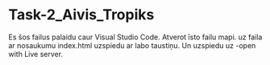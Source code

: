# Task-2_Aivis_Tropiks
Es šos failus palaidu caur Visual Studio Code. Atverot īsto failu mapi. uz faila ar nosaukumu index.html uzspiedu ar labo taustiņu. Un uzspiedu uz -open with Live server.
